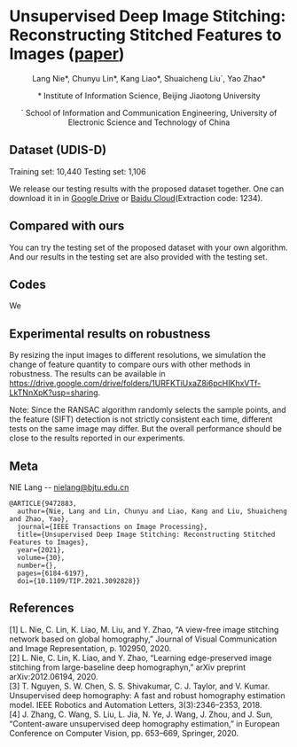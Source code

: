 # Unsupervised Deep Image Stitching: Reconstructing Stitched Features to Images ([paper](https://ieeexplore.ieee.org/stamp/stamp.jsp?tp=&arnumber=9472883))
<p align="center">Lang Nie*, Chunyu Lin*, Kang Liao*, Shuaicheng Liu`, Yao Zhao*</p>
<p align="center">* Institute of Information Science, Beijing Jiaotong University</p>
<p align="center">` School of Information and Communication Engineering, University of Electronic Science and Technology of China</p>

## Dataset (UDIS-D)
Training set: 10,440
Testing set: 1,106

We release our testing results with the proposed dataset together. One can download it in in [Google Drive](https://drive.google.com/drive/folders/1kC7KAULd5mZsqaWnY3-rSbQLaZ7LujTY?usp=sharing) or [Baidu Cloud](https://pan.baidu.com/s/1U_RNKjBfrUGxtNld8G8KAQ)(Extraction code: 1234).

## Compared with ours
You can try the testing set of the proposed dataset with your own algorithm. And our results in the testing set are also provided with the testing set. 

## Codes
We 


## Experimental results on robustness
By resizing the input images to different resolutions, we simulation the change of feature quantity to compare ours with other methods in robustness. The results can be available in https://drive.google.com/drive/folders/1URFKTiUxaZ8i6pcHIKhxVTf-LkTNnXpK?usp=sharing.

Note: Since the RANSAC algorithm randomly selects the sample points, and the feature (SIFT) detection is not strictly consistent each time, different tests on the same image may differ. But the overall performance should be close to the results reported in our experiments.

## Meta
NIE Lang -- nielang@bjtu.edu.cn
```
@ARTICLE{9472883,
  author={Nie, Lang and Lin, Chunyu and Liao, Kang and Liu, Shuaicheng and Zhao, Yao},
  journal={IEEE Transactions on Image Processing}, 
  title={Unsupervised Deep Image Stitching: Reconstructing Stitched Features to Images}, 
  year={2021},
  volume={30},
  number={},
  pages={6184-6197},
  doi={10.1109/TIP.2021.3092828}}
```

## References
[1] L. Nie, C. Lin, K. Liao, M. Liu, and Y. Zhao, “A view-free image stitching network based on global homography,” Journal of Visual Communication and Image Representation, p. 102950, 2020.  
[2] L. Nie, C. Lin, K. Liao, and Y. Zhao, “Learning edge-preserved image stitching from large-baseline deep homographyn,” arXiv preprint arXiv:2012.06194, 2020.  
[3] T. Nguyen, S. W. Chen, S. S. Shivakumar, C. J. Taylor, and V. Kumar. Unsupervised deep homography: A fast and robust homography estimation model. IEEE Robotics and Automation Letters, 3(3):2346–2353, 2018.  
[4] J. Zhang, C. Wang, S. Liu, L. Jia, N. Ye, J. Wang, J. Zhou, and J. Sun, “Content-aware unsupervised deep homography estimation,” in European Conference on Computer Vision, pp. 653–669, Springer, 2020.  
